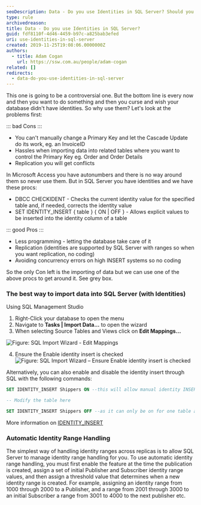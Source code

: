 ```yaml
---
seoDescription: Data - Do you use Identities in SQL Server? Should you use identities in SQL Server? While they offer convenience and conflict-free replication, they also introduce limitations when importing data or manually updating primary keys.
type: rule
archivedreason:
title: Data - Do you use Identities in SQL Server?
guid: fdf8110f-4d46-4459-b97c-a825bab3efed
uri: use-identities-in-sql-server
created: 2019-11-25T19:08:06.0000000Z
authors:
  - title: Adam Cogan
    url: https://ssw.com.au/people/adam-cogan
related: []
redirects:
  - data-do-you-use-identities-in-sql-server
---
```


This one is going to be a controversial one. But the bottom line is every now and then you want to do something and then you curse and wish your database didn't have identities. So why use them? Let's look at the problems first:

<!--endintro-->

::: bad
Cons
:::

- You can't manually change a Primary Key and let the Cascade Update do its work, eg. an InvoiceID
- Hassles when importing data into related tables where you want to control the Primary Key eg. Order and Order Details
- Replication you will get conflicts

In Microsoft Access you have autonumbers and there is no way around them so never use them.
But in SQL Server you have identities and we have these procs:

- DBCC CHECKIDENT - Checks the current identity value for the specified table and, if needed, corrects the identity value
- SET IDENTITY_INSERT { table } { ON | OFF } - Allows explicit values to be inserted into the identity column of a table

::: good
Pros
:::

- Less programming - letting the database take care of it
- Replication (identities are supported by SQL Server with ranges so when you want replication, no coding)
- Avoiding concurrency errors on high INSERT systems so no coding

So the only Con left is the importing of data but we can use one of the above procs to get around it. See grey box.

### The best way to import data into SQL Server (with Identities)

Using SQL Management Studio

1. Right-Click your database to open the menu
2. Navigate to **Tasks | Import Data…** to open the wizard
3. When selecting Source Tables and Views click on **Edit Mappings…**

![Figure: SQL Import Wizard - Edit Mappings](IdentityImportEditMappings.png)

4. Ensure the Enable identity insert is checked
   ![Figure: SQL Import Wizard – Ensure Enable identity insert is checked](EnableIdentityInsert.png)

Alternatively, you can also enable and disable the identity insert through SQL with the following commands:

```sql
SET IDENTITY_INSERT Shippers ON --this will allow manual identity INSERTS on the requested table

-- Modify the table here

SET IDENTITY_INSERT Shippers OFF --as it can only be on for one table at a time
```

More information on [IDENTITY_INSERT](https://docs.microsoft.com/en-us/sql/t-sql/statements/set-identity-insert-transact-sql?redirectedfrom=MSDN&view=sql-server-ver15&WT.mc_id=ES-MVP-33518)

### Automatic Identity Range Handling

The simplest way of handling identity ranges across replicas is to allow SQL Server to manage identity range handling for you. To use automatic identity range handling, you must first enable the feature at the time the publication is created, assign a set of initial Publisher and Subscriber identity range values, and then assign a threshold value that determines when a new identity range is created.
For example, assigning an identity range from 1000 through 2000 to a Publisher, and a range from 2001 through 3000 to an initial Subscriber a range from 3001 to 4000 to the next publisher etc.
